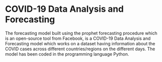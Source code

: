 # COVID-19 Data Analysis and Forecasting
The forecasting model built using the prophet forecasting procedure which is an open-source tool from Facebook, is a COVID-19 Data Analysis and Forecasting model which works on a dataset having information about the COVID cases across different countries/regions on the different days. The model has been coded in the programming language Python. 
